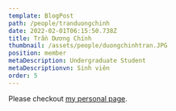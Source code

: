 ```yaml
---
template: BlogPost
path: /people/tranduongchinh
date: 2022-02-01T06:15:50.738Z
title: Trần Dương Chính
thumbnail: /assets/people/duongchinhtran.JPG
position: member
metaDescription: Undergraduate Student
metaDescriptionvn: Sinh viên
order: 5
---
```


Please checkout [my personal page](https://www.linkedin.com/in/tdc296/).
